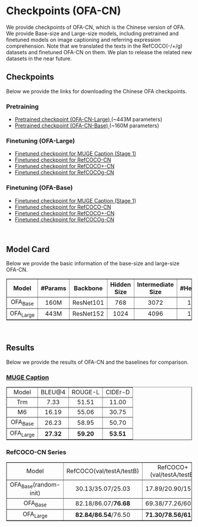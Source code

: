 # Checkpoints (OFA-CN)

We provide checkpoints of OFA-CN, which is the Chinese version of OFA. We provide Base-size and Large-size models, including pretrained and finetuned models on image captioning and referring expression comprehension. Note that we translated the texts in the RefCOCO(-/+/g) datasets and finetuned OFA-CN on them. We plan to release the related new datasets in the near future. 
<br>

## Checkpoints
Below we provide the links for downloading the Chinese OFA checkpoints.

### Pretraining
* <a href="https://ofa-beijing.oss-cn-beijing.aliyuncs.com/checkpoints/ofa_cn_large.pt"> Pretrained checkpoint (OFA-CN-Large) </a> (~443M parameters)
* <a href="https://ofa-beijing.oss-cn-beijing.aliyuncs.com/checkpoints/ofa_cn_base.pt "> Pretrained checkpoint (OFA-CN-Base) </a> (~160M parameters)

### Finetuning (OFA-Large)
* <a href="https://ofa-beijing.oss-cn-beijing.aliyuncs.com/checkpoints/caption_cn_large.pt"> Finetuned checkpoint for MUGE Caption (Stage 1) </a>
* <a href="https://ofa-beijing.oss-cn-beijing.aliyuncs.com/checkpoints/refcoco_cn_large.pt"> Finetuned checkpoint for RefCOCO-CN </a>
* <a href="https://ofa-beijing.oss-cn-beijing.aliyuncs.com/checkpoints/refcocoplus_cn_large.pt"> Finetuned checkpoint for RefCOCO+-CN </a>
* <a href="https://ofa-beijing.oss-cn-beijing.aliyuncs.com/checkpoints/refcocog_cn_large.pt"> Finetuned checkpoint for RefCOCOg-CN </a>

### Finetuning (OFA-Base)
* <a href="https://ofa-beijing.oss-cn-beijing.aliyuncs.com/checkpoints/caption_cn_base.pt"> Finetuned checkpoint for MUGE Caption (Stage 1) </a>
* <a href="https://ofa-beijing.oss-cn-beijing.aliyuncs.com/checkpoints/refcoco_cn_base.pt"> Finetuned checkpoint for RefCOCO-CN </a>
* <a href="https://ofa-beijing.oss-cn-beijing.aliyuncs.com/checkpoints/refcocoplus_cn_base.pt"> Finetuned checkpoint for RefCOCO+-CN </a>
* <a href="https://ofa-beijing.oss-cn-beijing.aliyuncs.com/checkpoints/refcocog_cn_base.pt"> Finetuned checkpoint for RefCOCOg-CN </a>
<br>

## Model Card
Below we provide the basic information of the base-size and large-size OFA-CN. 

<table border="1" width="100%">
    <tr align="center">
        <th>Model</th><th>#Params</th><th>Backbone</th><th>Hidden Size</th><th>Intermediate Size</th><th>#Heads</th><th>#Enc. Layers</th><th>#Dec. Layers</th>
    </tr>
    <tr align="center">
        <td>OFA<sub>Base</sub><td>160M</td><td>ResNet101</td><td>768</td></td><td>3072</td><td>12</td><td>6</td><td>6</td>
    </tr>
    <tr align="center">
        <td>OFA<sub>Large</sub></td><td>443M</td><td>ResNet152</td><td>1024</td></td><td>4096</td><td>16</td><td>12</td><td>12</td>
    </tr>
    </tr>
</table>
<br>

## Results
Below we provide the results of OFA-CN and the baselines for comparison. 

### [MUGE Caption]("https://tianchi.aliyun.com/muge")
<table border="1" width="100%">
    <tr align="center">
        <td>Model</td><td>BLEU@4</td><td>ROUGE-L</td><td>CIDEr-D</td>
    </tr>
    <tr align="center">
        <td>Trm </td><td>7.33</td><td>51.51</td><td>11.00</td>
    </tr>
    <tr align="center">
        <td>M6</td><td>16.19</td><td>55.06</td><td>30.75</td>
    </tr>
    <tr align="center">
        <td>OFA<sub>Base</sub></td><td>26.23</td><td>58.95</td><td>50.70</td>
    </tr>
    <tr align="center">
        <td>OFA<sub>Large</sub></td><td><b>27.32</b></td><td><b>59.20</b></td><td><b>53.51</b></td>
    </tr>
</table>

### RefCOCO-CN Series
<table border="1" width="100%">
    <tr align="center">
        <td>Model</td><td>RefCOCO(val/testA/testB)</td><td>RefCOCO+(val/testA/testB)</td><td>RefCOCOg(val/test-u)</td>
    </tr>
    <tr align="center">
        <td>OFA<sub>Base</sub>(random-init)</td><td>30.13/35.07/25.03</td><td>17.89/20.90/15.83</td><td>20.30/20.45</td>
    </tr>
    <tr align="center">
        <td>OFA<sub>Base</sub></td><td>82.18/86.07/<b>76.68</b></td><td>69.38/77.26/60.14</td><td><b>73.57/72.53</b></td>
    </tr>
    <tr align="center">
        <td>OFA<sub>Large</sub></td><td><b>82.84/86.54</b>/76.50</td><td><b>71.30/78.56/61.85</b></td><td>71.96/71.30</td>
    </tr>
</table>
<br>



